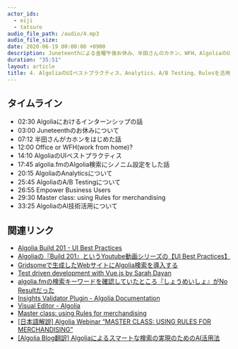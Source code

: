 ```yaml
---
actor_ids:
  - eiji
  - tatsuro
audio_file_path: /audio/4.mp3
audio_file_size: 
date: 2020-06-19 00:00:00 +0900
description: Juneteenthによる金曜午後お休み、半田さんのカホン、WFH、AlgoliaのUIベストプラクティス、algolia.fmのシノニム設定、AlgoliaのAnalytics、AB Testing、Rulesなどについて話しました。
duration: "35:51"
layout: article
title: 4. AlgoliaのUIベストプラクティス、Analytics、A/B Testing、Rulesを活用したビジネスへの貢献
---
```


## タイムライン

- 02:30 Algoliaにおけるインターンシップの話
- 03:00 Juneteenthのお休みについて
- 07:12 半田さんがカホンをはじめた話
- 12:00 Office or WFH(work from home)?
- 14:10 AlgoliaのUIベストプラクティス
- 17:45 algolia.fmのAlgolia検索にシノニム設定をした話
- 20:15 AlgoliaのAnalyticsについて
- 25:45 AlgoliaのA/B Testingについて
- 26:55 Empower Business Users
- 29:30 Master class: using Rules for merchandising
- 33:25 AlgoliaのAI技術活用について

## 関連リンク

- [Algolia Build 201 - UI Best Practices](https://resources.algolia.com/videos/ui-best-practices-build-201)
- [Algoliaの『Build 201』というYoutube動画シリーズの【UI Best Practices】](https://www.yoshida.red/2020/06/17/ui-algolia/)
- [Gridsomeで生成したWebサイトにAlgolia検索を導入する](https://www.yoshida.red/2020/06/12/jamstack/)
- [Test driven development with Vue.js by Sarah Dayan](https://www.youtube.com/watch?v=DD1fEhcEzY8)
- [algolia.fmの検索キーワードを確認していたところ『しょうめいしょ』がNo Resultだった](https://www.yoshida.red/2020/06/13/search/)
- [Insights Validator Plugin - Algolia Documentation](https://www.algolia.com/doc/guides/getting-insights-and-analytics/search-analytics/click-through-and-conversions/in-depth/insights-validator-plugin/)
- [Visual Editor - Algolia](https://www.algolia.com/products/visual-editor/)
- [Master class: using Rules for merchandising](https://resources.algolia.com/home/master-class-using-rules-for-merchandising)
- [[日本語解説] Algolia Webinar “MASTER CLASS: USING RULES FOR MERCHANDISING”](https://shinodogg.com/2020/03/31/mc-rules/)
- [[Algolia Blog翻訳] Algoliaによるスマートな検索の実現のためのAI活用法](https://shinodogg.com/2020/06/15/using-ai-to-deliver-smarter-search/)